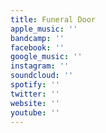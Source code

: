 ```yaml
---
title: Funeral Door
apple_music: ''
bandcamp: ''
facebook: ''
google_music: ''
instagram: ''
soundcloud: ''
spotify: ''
twitter: ''
website: ''
youtube: ''
---
```

